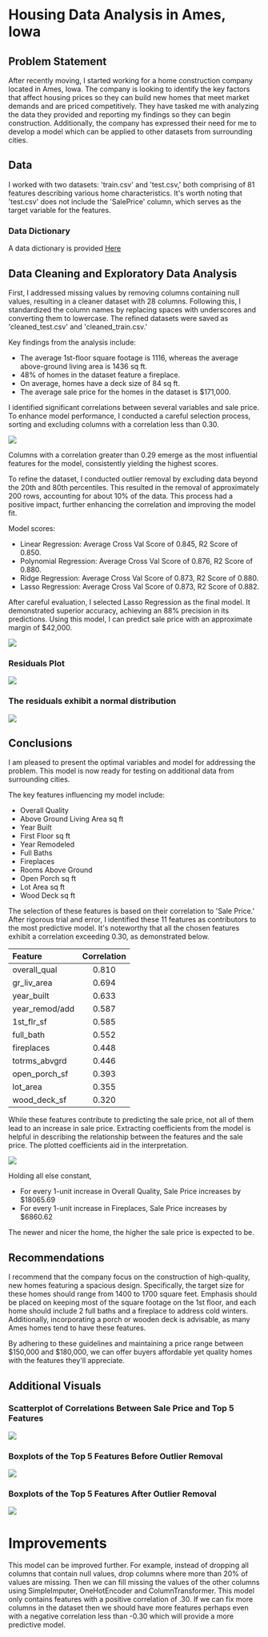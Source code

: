 # Housing Data Analysis in Ames, Iowa

## Problem Statement

After recently moving, I started working for a home construction company located in Ames, Iowa. The company is looking to identify the key factors that affect housing prices so they can build new homes that meet market demands and are priced competitively. They have tasked me with analyzing the data they provided and reporting my findings so they can begin construction. Additionally, the company has expressed their need for me to develop a model which can be applied to other datasets from surrounding cities.

## Data

I worked with two datasets: 'train.csv' and 'test.csv,' both comprising of 81 features describing various home characteristics. It's worth noting that 'test.csv' does not include the 'SalePrice' column, which serves as the target variable for the features.

### Data Dictionary

A data dictionary is provided <ins>[Here](./datasets/DataDictionary_AmesIowa.txt)</ins>

## Data Cleaning and Exploratory Data Analysis

First, I addressed missing values by removing columns containing null values, resulting in a cleaner dataset with 28 columns. Following this, I standardized the column names by replacing spaces with underscores and converting them to lowercase. The refined datasets were saved as 'cleaned_test.csv' and 'cleaned_train.csv.'

Key findings from the analysis include:

-   The average 1st-floor square footage is 1116, whereas the average above-ground living area is 1436 sq ft.
-   48% of homes in the dataset feature a fireplace.
-   On average, homes have a deck size of 84 sq ft.
-   The average sale price for the homes in the dataset is $171,000.

I identified significant correlations between several variables and sale price. To enhance model performance, I conducted a careful selection process, sorting and excluding columns with a correlation less than 0.30.

![](./images/small_corr_heatmap.png)

Columns with a correlation greater than 0.29 emerge as the most influential features for the model, consistently yielding the highest scores.

To refine the dataset, I conducted outlier removal by excluding data beyond the 20th and 80th percentiles. This resulted in the removal of approximately 200 rows, accounting for about 10% of the data. This process had a positive impact, further enhancing the correlation and improving the model fit.

Model scores:

-   Linear Regression: Average Cross Val Score of 0.845, R2 Score of 0.850.
-   Polynomial Regression: Average Cross Val Score of 0.876, R2 Score of 0.880.
-   Ridge Regression: Average Cross Val Score of 0.873, R2 Score of 0.880.
-   Lasso Regression: Average Cross Val Score of 0.873, R2 Score of 0.882.

After careful evaluation, I selected Lasso Regression as the final model. It demonstrated superior accuracy, achieving an 88% precision in its predictions. Using this model, I can predict sale price with an approximate margin of $42,000.

![](./images/lasso_y_ypred.png)

### **Residuals Plot**

![](./images/resid_lasso_ypred.png)

### **The residuals exhibit a normal distribution**

![](./images/dist_resid_lasso_ypred.png)

## Conclusions

I am pleased to present the optimal variables and model for addressing the problem. This model is now ready for testing on additional data from surrounding cities.

The key features influencing my model include:

-   Overall Quality
-   Above Ground Living Area sq ft
-   Year Built
-   First Floor sq ft
-   Year Remodeled
-   Full Baths
-   Fireplaces
-   Rooms Above Ground
-   Open Porch sq ft
-   Lot Area sq ft
-   Wood Deck sq ft

The selection of these features is based on their correlation to 'Sale Price.' After rigorous trial and error, I identified these 11 features as contributors to the most predictive model. It's noteworthy that all the chosen features exhibit a correlation exceeding 0.30, as demonstrated below.

| Feature        | Correlation |
| :------------- | :---------: |
| overall_qual   |    0.810    |
| gr_liv_area    |    0.694    |
| year_built     |    0.633    |
| year_remod/add |    0.587    |
| 1st_flr_sf     |    0.585    |
| full_bath      |    0.552    |
| fireplaces     |    0.448    |
| totrms_abvgrd  |    0.446    |
| open_porch_sf  |    0.393    |
| lot_area       |    0.355    |
| wood_deck_sf   |    0.320    |

While these features contribute to predicting the sale price, not all of them lead to an increase in sale price. Extracting coefficients from the model is helpful in describing the relationship between the features and the sale price. The plotted coefficients aid in the interpretation.

![](./images/lr_coeffs.png)

Holding all else constant,

-   For every 1-unit increase in Overall Quality, Sale Price increases by $18065.69
-   For every 1-unit increase in Fireplaces, Sale Price increases by $6860.62

The newer and nicer the home, the higher the sale price is expected to be.

## Recommendations

I recommend that the company focus on the construction of high-quality, new homes featuring a spacious design. Specifically, the target size for these homes should range from 1400 to 1700 square feet. Emphasis should be placed on keeping most of the square footage on the 1st floor, and each home should include 2 full baths and a fireplace to address cold winters. Additionally, incorporating a porch or wooden deck is advisable, as many Ames homes tend to have these features.

By adhering to these guidelines and maintaining a price range between $150,000 and $180,000, we can offer buyers affordable yet quality homes with the features they'll appreciate.

## Additional Visuals

### **Scatterplot of Correlations Between Sale Price and Top 5 Features**

![](./images/corr_pairplot.png)

### **Boxplots of the Top 5 Features Before Outlier Removal**

![](./images/boxplt1.png)

### **Boxplots of the Top 5 Features After Outlier Removal**

![](./images/boxplt2.png)

# Improvements

This model can be improved further. For example, instead of dropping all columns that contain null values, drop columns where more than 20% of values are missing. Then we can fill missing the values of the other columns using SimpleImputer, OneHotEncoder and ColumnTransformer. This model only contains features with a positive correlation of .30. If we can fix more columns in the dataset then we should have more features perhaps even with a negative correlation less than -0.30 which will provide a more predictive model.
